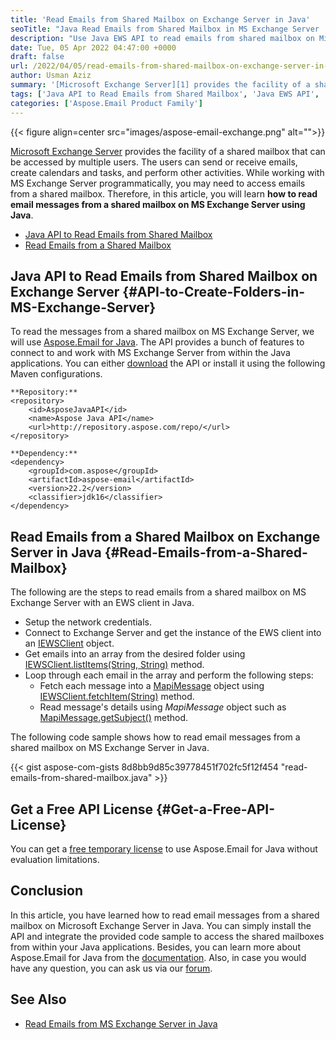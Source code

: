 ```yaml
---
title: 'Read Emails from Shared Mailbox on Exchange Server in Java'
seoTitle: "Java Read Emails from Shared Mailbox in MS Exchange Server | EWS API"
description: "Use Java EWS API to read emails from shared mailbox on Microsoft Exchange Server programmatically using Java. Retrieve messages with EWS client."
date: Tue, 05 Apr 2022 04:47:00 +0000
draft: false
url: /2022/04/05/read-emails-from-shared-mailbox-on-exchange-server-in-java/
author: Usman Aziz
summary: '[Microsoft Exchange Server][1] provides the facility of a shared mailbox that can be accessed by multiple users. The users can send or receive emails, create calendars and tasks, and perform other activities. While working with MS Exchange Server programmatically, you may need to access emails from a shared mailbox. Therefore, in this article, you will learn **how to read email messages from a shared mailbox on MS Exchange Server using Java**.'
tags: ['Java API to Read Emails from Shared Mailbox', 'Java EWS API', 'Read Emails from a Shared Mailbox in Java']
categories: ['Aspose.Email Product Family']
---
```




{{< figure align=center src="images/aspose-email-exchange.png" alt="">}}


[Microsoft Exchange Server][2] provides the facility of a shared mailbox that can be accessed by multiple users. The users can send or receive emails, create calendars and tasks, and perform other activities. While working with MS Exchange Server programmatically, you may need to access emails from a shared mailbox. Therefore, in this article, you will learn **how to read email messages from a shared mailbox on MS Exchange Server using Java**.

*   [Java API to Read Emails from Shared Mailbox][3]
*   [Read Emails from a Shared Mailbox][4]

## Java API to Read Emails from Shared Mailbox on Exchange Server {#API-to-Create-Folders-in-MS-Exchange-Server}

To read the messages from a shared mailbox on MS Exchange Server, we will use [Aspose.Email for Java][5]. The API provides a bunch of features to connect to and work with MS Exchange Server from within the Java applications. You can either [download][6] the API or install it using the following Maven configurations.

```
**Repository:**
<repository>
    <id>AsposeJavaAPI</id>
    <name>Aspose Java API</name>
    <url>http://repository.aspose.com/repo/</url>
</repository>

**Dependency:**
<dependency>
    <groupId>com.aspose</groupId>
    <artifactId>aspose-email</artifactId>
    <version>22.2</version>
    <classifier>jdk16</classifier>
</dependency>
```

## Read Emails from a Shared Mailbox on Exchange Server in Java {#Read-Emails-from-a-Shared-Mailbox}

The following are the steps to read emails from a shared mailbox on MS Exchange Server with an EWS client in Java.

*   Setup the network credentials.
*   Connect to Exchange Server and get the instance of the EWS client into an [IEWSClient][7] object.
*   Get emails into an array from the desired folder using [IEWSClient.listItems(String, String)][8] method.
*   Loop through each email in the array and perform the following steps:
    *   Fetch each message into a [MapiMessage][9] object using [IEWSClient.fetchItem(String)][10] method.
    *   Read message's details using _MapiMessage_ object such as [MapiMessage.getSubject()][11] method.

The following code sample shows how to read email messages from a shared mailbox on MS Exchange Server in Java.

{{< gist aspose-com-gists 8d8bb9d85c39778451f702fc5f12f454 "read-emails-from-shared-mailbox.java" >}}

## Get a Free API License {#Get-a-Free-API-License}

You can get a [free temporary license][12] to use Aspose.Email for Java without evaluation limitations.

## Conclusion

In this article, you have learned how to read email messages from a shared mailbox on Microsoft Exchange Server in Java. You can simply install the API and integrate the provided code sample to access the shared mailboxes from within your Java applications. Besides, you can learn more about Aspose.Email for Java from the [documentation][13]. Also, in case you would have any question, you can ask us via our [forum][14].

## See Also

*   [Read Emails from MS Exchange Server in Java][15]




[1]: https://en.wikipedia.org/wiki/Microsoft_Exchange_Server
[2]: https://en.wikipedia.org/wiki/Microsoft_Exchange_Server
[3]: #API-to-Create-Folders-in-MS-Exchange-Server
[4]: #Read-Emails-from-a-Shared-Mailbox
[5]: https://products.aspose.com/email/java/
[6]: https://downloads.aspose.com/email/java/
[7]: https://apireference.aspose.com/email/java/com.aspose.email/IEWSClient
[8]: https://apireference.aspose.com/email/java/com.aspose.email/IEWSClient#listItems(java.lang.String,%20java.lang.String)
[9]: https://apireference.aspose.com/email/java/com.aspose.email/MapiMessage
[10]: https://apireference.aspose.com/email/java/com.aspose.email/IEWSClient#fetchItem(java.lang.String)
[11]: https://apireference.aspose.com/email/java/com.aspose.email/MapiMessageItemBase#getSubject()
[12]: https://purchase.aspose.com/temporary-license
[13]: https://docs.aspose.com/email/java/
[14]: https://forum.aspose.com/
[15]: https://blog.aspose.com/2021/03/22/read-emails-from-ms-exchange-server-using-java/




